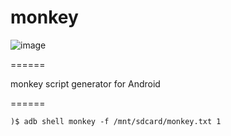 # monkey

![image](http://dl.dropbox.com/u/3460691/fingo/img/monkey_logo.png)

======

monkey script generator for Android



======
```
)$ adb shell monkey -f /mnt/sdcard/monkey.txt 1
```
